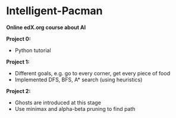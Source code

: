# Intelligent-Pacman
**Online edX.org course about AI**

**Project 0:**  
- Python tutorial

**Project 1:**  
- Different goals, e.g. go to every corner, get every piece of food
- Implemented DFS, BFS, A* search (using heuristics)

**Project 2:**  
- Ghosts are introduced at this stage
- Use minimax and alpha-beta pruning to find path
